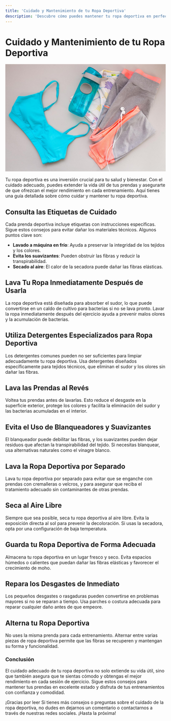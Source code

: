 ```yaml
---
title: 'Cuidado y Mantenimiento de tu Ropa Deportiva'
description: 'Descubre cómo puedes mantener tu ropa deportiva en perfectas condiciones con nuestros consejos prácticos'
---
```



# Cuidado y Mantenimiento de tu Ropa Deportiva

![Cuidado y Mantenimiento de tu Ropa Deportiva](/img/blogs/ropa-blog.jpg)

Tu ropa deportiva es una inversión crucial para tu salud y bienestar. Con el cuidado adecuado, puedes extender la vida útil de tus prendas y asegurarte de que ofrezcan el mejor rendimiento en cada entrenamiento. Aquí tienes una guía detallada sobre cómo cuidar y mantener tu ropa deportiva.

## Consulta las Etiquetas de Cuidado

Cada prenda deportiva incluye etiquetas con instrucciones específicas. Sigue estos consejos para evitar dañar los materiales técnicos. Algunos puntos clave son:

- **Lavado a máquina en frío**: Ayuda a preservar la integridad de los tejidos y los colores.
- **Evita los suavizantes**: Pueden obstruir las fibras y reducir la transpirabilidad.
- **Secado al aire**: El calor de la secadora puede dañar las fibras elásticas.

## Lava Tu Ropa Inmediatamente Después de Usarla

La ropa deportiva está diseñada para absorber el sudor, lo que puede convertirse en un caldo de cultivo para bacterias si no se lava pronto. Lavar la ropa inmediatamente después del ejercicio ayuda a prevenir malos olores y la acumulación de bacterias.

## Utiliza Detergentes Especializados para Ropa Deportiva

Los detergentes comunes pueden no ser suficientes para limpiar adecuadamente tu ropa deportiva. Usa detergentes diseñados específicamente para tejidos técnicos, que eliminan el sudor y los olores sin dañar las fibras.

## Lava las Prendas al Revés

Voltea tus prendas antes de lavarlas. Esto reduce el desgaste en la superficie exterior, protege los colores y facilita la eliminación del sudor y las bacterias acumuladas en el interior.

## Evita el Uso de Blanqueadores y Suavizantes

El blanqueador puede debilitar las fibras, y los suavizantes pueden dejar residuos que afectan la transpirabilidad del tejido. Si necesitas blanquear, usa alternativas naturales como el vinagre blanco.

## Lava la Ropa Deportiva por Separado

Lava tu ropa deportiva por separado para evitar que se enganche con prendas con cremalleras o velcros, y para asegurar que reciba el tratamiento adecuado sin contaminantes de otras prendas.

## Seca al Aire Libre

Siempre que sea posible, seca tu ropa deportiva al aire libre. Evita la exposición directa al sol para prevenir la decoloración. Si usas la secadora, opta por una configuración de baja temperatura.

## Guarda tu Ropa Deportiva de Forma Adecuada

Almacena tu ropa deportiva en un lugar fresco y seco. Evita espacios húmedos o calientes que puedan dañar las fibras elásticas y favorecer el crecimiento de moho.

## Repara los Desgastes de Inmediato

Los pequeños desgastes o rasgaduras pueden convertirse en problemas mayores si no se reparan a tiempo. Usa parches o costura adecuada para reparar cualquier daño antes de que empeore.

## Alterna tu Ropa Deportiva

No uses la misma prenda para cada entrenamiento. Alternar entre varias piezas de ropa deportiva permite que las fibras se recuperen y mantengan su forma y funcionalidad.

### Conclusión

El cuidado adecuado de tu ropa deportiva no solo extiende su vida útil, sino que también asegura que te sientas cómodo y obtengas el mejor rendimiento en cada sesión de ejercicio. Sigue estos consejos para mantener tus prendas en excelente estado y disfruta de tus entrenamientos con confianza y comodidad.

¡Gracias por leer Si tienes más consejos o preguntas sobre el cuidado de la ropa deportiva, no dudes en dejarnos un comentario o contactarnos a través de nuestras redes sociales. ¡Hasta la próxima!

